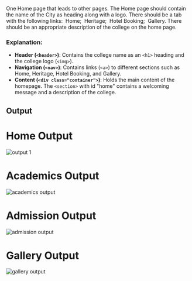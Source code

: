 One Home page that leads to other pages. The Home page should contain the name of the City as heading along with a logo. There should be a tab with the following links:
 Home;
 Heritage;
 Hotel Booking;
 Gallery.
There should be an appropriate description of the college on the home page.

### Explanation:
- **Header (`<header>`)**: Contains the college name as an `<h1>` heading and the college logo (`<img>`).
- **Navigation (`<nav>`)**: Contains links (`<a>`) to different sections such as Home, Heritage, Hotel Booking, and Gallery.
- **Content (`<div class="container">`)**: Holds the main content of the homepage. The `<section>` with id "home" contains a welcoming message and a description of the college.

## Output

# Home Output

![output 1](https://github.com/parsh2004/html-ABC-college/assets/95388047/a1ad0324-61a5-4333-9958-530b48f9eb94)

# Academics Output

![academics output](https://github.com/parsh2004/html-ABC-college/assets/95388047/2f39d016-ebb9-49f1-b60a-7c04148fe6cf)

# Admission Output

![admission output](https://github.com/parsh2004/html-ABC-college/assets/95388047/f271e2d1-f106-429e-b5b6-2e5f7f3a4047)

# Gallery Output

![gallery output](https://github.com/parsh2004/html-ABC-college/assets/95388047/9106d340-7584-45e9-b100-85620e5b33a3)
